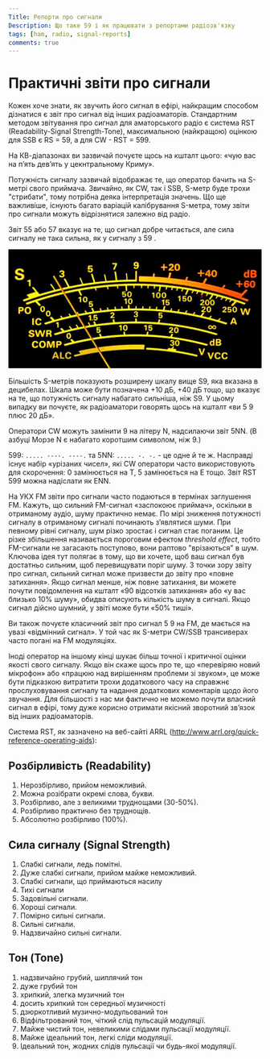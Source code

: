 ```yaml
---
Title: Репорти про сигнали
Description: Що таке 59 і як працювати з репортами радіозв'язку
tags: [ham, radio, signal-reports]
comments: true
---
```


# Практичні звіти про сигнали

Кожен хоче знати, як звучить його сигнал в ефірі, найкращим способом дізнатися є звіт про сигнал від інших радіоаматорів. Стандартним методом звітування про сигнал для аматорського радіо є система RST (Readability-Signal Strength-Tone), максимальною (найкращою) оцінкою для SSB є RS = 59, а для CW - RST = 599.

На КВ-діапазонах ви зазвичай почуєте щось на кшталт цього: «чую вас на п’ять дев’ять у цекнтральному Криму».

Потужність сигналу зазвичай відображає те, що оператор бачить на S-метрі свого приймача. Звичайно, як CW, так і SSB, S-метр буде трохи "стрибати", тому потрібна деяка інтерпретація значень. Що ще важливіше, існують багато варіацій калібрування S-метра, тому звіти про сигнали можуть відрізнятися залежно від радіо.

Звіт 55 або 57 вказує на те, що сигнал добре читається, але сила сигналу не така сильна, як у сигналу з 59 .

![S-метр аматорської станції](./img/0WW62zD.jpeg)

Більшість S-метрів показують розширену шкалу вище S9, яка вказана в децибелах. Шкала може бути позначена +10 дБ, +40 дБ тощо, що вказує на те, що потужність сигналу набагато сильніша, ніж S9. У цьому випадку ви почуєте, як радіоаматори говорять щось на кшталт «ви 5 9 плюс 20 дБ».

Оператори CW можуть замінити 9 на літеру N, надсилаючи звіт 5NN. (В азбуці Морзе N є набагато коротшим символом, ніж 9.)

599: `..... ----. ----.` та 5NN: `..... -. -.` - це одне й те ж.
Насправді існує набір «урізаних чисел», які CW оператори часто використовують для скорочення: 0 замінюється на T, 5 замінюється на E тощо. Звіт RST 599 можна надіслати як ENN.

На УКХ FM звіти про сигнали часто подаються в термінах заглушення FM. Кажуть, що сильний FM-сигнал «заспокоює приймач», оскільки в отриманому аудіо, шуму практично немає. По мірі зниження потужності сигналу в отриманому сигналі починають з’являтися шуми. При певному рівні сигналу, шум різко зростає і сигнал стає поганим. Це різке збільшення називається пороговим ефектом *threshold effect*, тобто FM-сигнали не загасають поступово, вони раптово "врізаються" в шум. Ключова ідея тут полягає в тому, що ви хочете, щоб ваш сигнал був достатньо сильним, щоб перевищувати поріг шуму. З точки зору звіту про сигнал, сильний сигнал може призвести до звіту про «повне затихання». Якщо сигнал менше, ніж повне затихання, ви можете почути повідомлення на кшталт «90 відсотків затихання» або «у вас близько 10% шуму», обидва описують кількість шуму в сигналі. Якщо сигнал дійсно шумний, у звіті може бути «50% тиші».

Ви також почуєте класичний звіт про сигнал 5 9 на FM, де мається на увазі «відмінний сигнал». У той час як S-метри CW/SSB трансиверах часто погані на FM модуляціях.

Іноді оператор на іншому кінці шукає більш точної і критичної оцінки якості свого сигналу. Якщо він скаже щось про те, що «перевіряю новий мікрофон» або «працюю над вирішенням проблеми зі звуком», це може бути підказкою витратити трохи додаткового часу на справжнє прослуховування сигналу та надання додаткових коментарів щодо його звучання. Для більшості з нас ми фактично не можемо почути власний сигнал в ефірі, тому дуже корисно отримати якісний зворотний зв’язок від інших радіоаматорів.


Система RST, як зазначено на веб-сайті ARRL (http://www.arrl.org/quick-reference-operating-aids):


## Розбірливість (Readability)

1. Нерозбірливо, прийом неможливий.
2. Можна розібрати окремі слова, букви.
3. Розбірливо, але з великими труднощами (30-50%).
4. Розбірливо практично без труднощів.
5. Абсолютно розбірливо (100%).


## Сила сигналу (Signal Strength)
1. Слабкі сигнали, ледь помітні.
2. Дуже слабкі сигнали, прийом майже неможливий.
3. Слабкі сигнали, що приймаються насилу
4. Тихі сигнали
5. Задовільні сигнали.
6. Хороші сигнали.
7. Помірно сильні сигнали.
8. Сильні сигнали.
9. Надзвичайно сильні сигнали.


## Тон (Tone)
1. надзвичайно грубий, шиплячий тон
2. дуже грубий тон
3. хрипкий, злегка музичний тон
4. досить хрипкий тон середньої музичності
5. дзюркотливий музично-модульований тон
6. Відфільтрований тон, чіткий слід пульсацій модуляції.
7. Майже чистий тон, невеликими слідами пульсації модуляції.
8. Майже ідеальний тон, легкі сліди модуляції.
9. Ідеальний тон, жодних слідів пульсації чи будь-якої модуляції.
